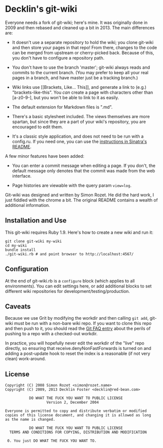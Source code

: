 Decklin's git-wiki
==================

Everyone needs a fork of git-wiki; here's mine. It was originally done
in 2009 and then rebased and cleaned up a bit in 2013. The main
differences are:

  * It doesn't use a separate repository to hold the wiki; you clone
    git-wiki and then store your pages in that repo! From there,
    changes to the code can be merged from upstream or cherry-picked
    back. Because of this, you don't have to configure a repository path.

  * You don't have to use the branch 'master'; git-wiki always reads and
    commits to the current branch. (You may prefer to keep all your real
    pages in a branch, and have master just be a tracking branch.)

  * Wiki links use [[Brackets, Like... This]], and generate a link to
    (e.g.) "brackets-like-this". You *can* create a page with
    characters other than [a-z0-9-], but you won't be able to link to
    it as easily.

  * The default extension for Markdown files is ".md".

  * There's a basic stylesheet included. The views themselves are more
    spartan, but since they are a part of your wiki's repository, you
    are encouraged to edit them.

  * It's a classic style application, and does not need to be run with a
    config.ru. If you need one, you can use the [instructions in
    Sinatra's README][configru].

A few minor features have been added:

  * You can enter a commit message when editing a page. If you don't,
    the default message only denotes that the commit was made from the
    web interface.

  * Page histories are viewable with the query param `view=log`.

Git-wiki was designed and written by Simon Rozet. He did the hard work, I
just fiddled with the chrome a bit. The original README contains a wealth
of additional information.

[configru]: http://www.sinatrarb.com/intro#Using%20a%20Classic%20Style%20Application%20with%20a%20config.ru

Installation and Use
--------------------

This git-wiki requires Ruby 1.9. Here's how to create a new wiki and run it:

    git clone git-wiki my-wiki
    cd my-wiki
    bundle install
    ./git-wiki.rb # and point browser to http://localhost:4567/

Configuration
-------------

At the end of git-wiki.rb is a `configure` block (which applies to all
environments). You can edit settings here, or add additional blocks to
set different wiki repositories for development/testing/production.

Caveats
-------

Because we use Grit by modifying the workdir and then calling `git
add`, git-wiki must be run with a non-bare wiki repo. If you want to
clone this repo and then push to it, you should read the [Git FAQ
entry][faq] about the perils of pushing to a repo with a checked-out
workdir.

In practice, you will hopefully never edit the workdir of the "live"
repo directly, so ensuring that receive.denyNonFastForwards is turned
on and adding a post-update hook to reset the index is a reasonable
(if not very clean) work-around.

[faq]: http://git.or.cz/gitwiki/GitFaq#push-is-reverse-of-fetch

License
-------

    Copyright (C) 2008 Simon Rozet <simon@rozet.name>
    Copyright (C) 2009, 2013 Decklin Foster <decklin@red-bean.com>

               DO WHAT THE FUCK YOU WANT TO PUBLIC LICENSE
                       Version 2, December 2004

    Everyone is permitted to copy and distribute verbatim or modified
    copies of this license document, and changing it is allowed as long
    as the name is changed.

               DO WHAT THE FUCK YOU WANT TO PUBLIC LICENSE
      TERMS AND CONDITIONS FOR COPYING, DISTRIBUTION AND MODIFICATION

     0. You just DO WHAT THE FUCK YOU WANT TO.
